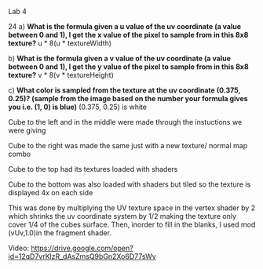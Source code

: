 Lab 4

24 a) **What is the formula given a u value of the uv coordinate (a value between 0 and 1), I get the x value of the pixel to sample from in this 8x8 texture?**
u * 8(u * textureWidth)

b) **What is the formula given a v value of the uv coordinate (a value between 0 and 1), I get the y value of the pixel to sample from in this 8x8 texture?**
v * 8(v * textureHeight)

c) **What color is sampled from the texture at the uv coordinate (0.375, 0.25)? (sample from the image based on the number your formula gives you i.e. (1, 0) is blue)**
(0.375, 0.25) is white


Cube to the left and in the middle were made through the instuctions we were giving

Cube to the right was made the same just with a new texture/ normal map combo

Cube to the top had its textures loaded with shaders

Cube to the bottom was also loaded with shaders but tiled so the texture is displayed 4x on each side

This was done by multiplying the UV texture space in the vertex shader by 2 which shrinks the uv coordinate system by 1/2 making the texture only cover 1/4 of the cubes surface. Then, inorder to fill in the blanks, I used mod (vUv,1.0)in the fragment shader.

Video: https://drive.google.com/open?id=12qD7vrKlzR_dAsZmsQ9bGn2Xo6D77sWv
